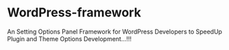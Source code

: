 WordPress-framework
===================

An Setting Options Panel Framework for WordPress Developers to SpeedUp Plugin and Theme Options Development...!!!